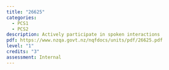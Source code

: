 ```yaml
---
title: "26625"
categories:
  - PCS1
  - PCS2
description: Actively participate in spoken interactions
pdf: https://www.nzqa.govt.nz/nqfdocs/units/pdf/26625.pdf
level: "1"
credits: "3"
assessment: Internal
---
```

